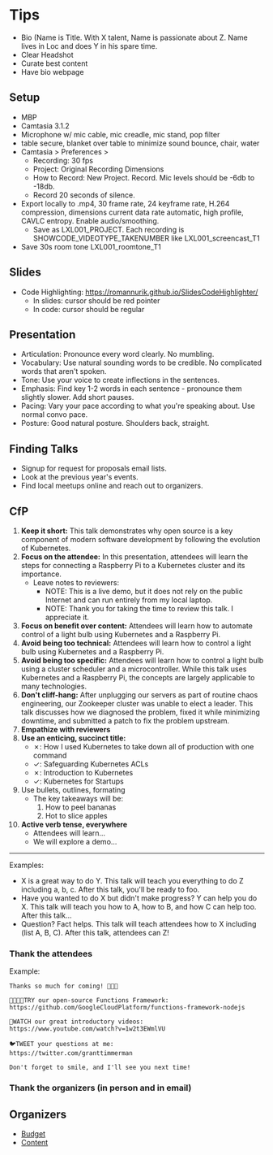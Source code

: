 # Tips

- Bio (Name is Title. With X talent, Name is passionate about Z. Name lives in Loc and does Y in his spare time.
- Clear Headshot
- Curate best content
- Have bio webpage

## Setup

- MBP
- Camtasia 3.1.2
- Microphone w/ mic cable, mic creadle, mic stand, pop filter
- table secure, blanket over table to minimize sound bounce, chair, water
- Camtasia > Preferences >
  - Recording: 30 fps
  - Project: Original Recording Dimensions
  - How to Record: New Project. Record. Mic levels should be -6db to -18db.
  - Record 20 seconds of silence.
- Export locally to .mp4, 30 frame rate, 24 keyframe rate, H.264 compression, dimensions current data rate automatic, high profile, CAVLC entropy. Enable audio/smoothing.
  - Save as LXL001_PROJECT. Each recording is SHOWCODE_VIDEOTYPE_TAKENUMBER like LXL001_screencast_T1
- Save 30s room tone LXL001_roomtone_T1

## Slides

- Code Highlighting: https://romannurik.github.io/SlidesCodeHighlighter/
  - In slides: cursor should be red pointer
  - In code: cursor should be regular

## Presentation

- Articulation: Pronounce every word clearly. No mumbling.
- Vocabulary: Use natural sounding words to be credible. No complicated words that aren't spoken.
- Tone: Use your voice to create inflections in the sentences.
- Emphasis: Find key 1-2 words in each sentence - pronounce them slightly slower. Add short pauses.
- Pacing: Vary your pace according to what you're speaking about. Use normal convo pace.
- Posture: Good natural posture. Shoulders back, straight.

## Finding Talks

- Signup for request for proposals email lists.
- Look at the previous year's events.
- Find local meetups online and reach out to organizers.

## CfP

1. **Keep it short:** This talk demonstrates why open source is a key component of modern software
development by following the evolution of Kubernetes.
1. **Focus on the attendee:** In this presentation, attendees will learn the steps for connecting a Raspberry Pi to a
Kubernetes cluster and its importance.
    - Leave notes to reviewers:
      - NOTE: This is a live demo, but it does not rely on the public Internet and can run entirely
from my local laptop.
      - NOTE: Thank you for taking the time to review this talk. I appreciate it.
1. **Focus on benefit over content:** Attendees will learn how to automate control of a light bulb using Kubernetes and a
Raspberry Pi.
1. **Avoid being too technical:** Attendees will learn how to control a light bulb using Kubernetes and a Raspberry Pi.
1. **Avoid being too specific:** Attendees will learn how to control a light bulb using a cluster scheduler and a
microcontroller. While this talk uses Kubernetes and a Raspberry Pi, the concepts
are largely applicable to many technologies.
1. **Don't cliff-hang:** After unplugging our servers as part of routine chaos engineering, our Zookeeper
cluster was unable to elect a leader. This talk discusses how we diagnosed the
problem, fixed it while minimizing downtime, and submitted a patch to fix the
problem upstream.
1. **Empathize with reviewers**
1. **Use an enticing, succinct title:**
    - ✗: How I used Kubernetes to take down all of production with one command
    - ✓: Safeguarding Kubernetes ACLs
    - ✗: Introduction to Kubernetes
    - ✓: Kubernetes for Startups
1. Use bullets, outlines, formating
    - The key takeaways will be:
        1. How to peel bananas
        1. Hot to slice apples
1. **Active verb tense, everywhere**
    - Attendees will learn...
    - We will explore a demo...
    
---

Examples:

- X is a great way to do Y. This talk will teach you everything to do Z including a, b, c. After this talk, you'll be ready to foo.
- Have you wanted to do X but didn't make progress? Y can help you do X. This talk will teach you how to A, how to B, and how C can help too. After this talk...
- Question? Fact helps. This talk will teach attendees how to X including (list A, B, C). After this talk, attendees can Z!

### Thank the attendees

Example:

```
Thanks so much for coming! 💖💕💗

👨‍💻👩‍💻TRY our open-source Functions Framework:
https://github.com/GoogleCloudPlatform/functions-framework-nodejs

🎥WATCH our great introductory videos:
https://www.youtube.com/watch?v=1w2t3EWmlVU

🐦TWEET your questions at me:
https://twitter.com/granttimmerman

Don't forget to smile, and I'll see you next time!
```

### Thank the organizers (in person and in email)

## Organizers

- [Budget](https://www.google.com/url?q=https%3A%2F%2Fspeakerdeck.com%2Fzasadnyy%2Fthe-definitive-guide-to-large-scale-events-team-budget-content%3Fslide%3D33&sa=D&sntz=1&usg=AFQjCNFsemoBZ3NBYjpyhoDzwEU1wLBDbA)
- [Content](https://docs.google.com/document/d/1ocMIyXR1escNvw1x7lA5tyHJb0nOzTGLJDmr6B0kYjo/edit#heading=h.ad53mxs510wf)
